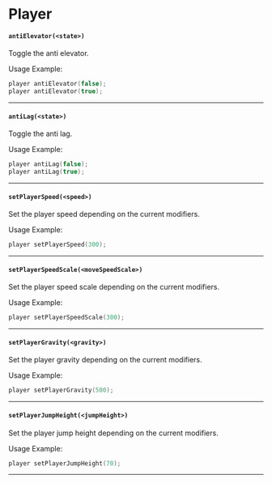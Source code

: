# Player

#### ``antiElevator(<state>)``
Toggle the anti elevator.

Usage Example:
```c
player antiElevator(false);
player antiElevator(true);
```
<hr>

#### ``antiLag(<state>)``
Toggle the anti lag.

Usage Example:
```c
player antiLag(false);
player antiLag(true);
```
<hr>

#### ``setPlayerSpeed(<speed>)``
Set the player speed depending on the current modifiers.

Usage Example:
```c
player setPlayerSpeed(300);
```
<hr>

#### ``setPlayerSpeedScale(<moveSpeedScale>)``
Set the player speed scale depending on the current modifiers.

Usage Example:
```c
player setPlayerSpeedScale(300);
```
<hr>

#### ``setPlayerGravity(<gravity>)``
Set the player gravity depending on the current modifiers.

Usage Example:
```c
player setPlayerGravity(500);
```
<hr>

#### ``setPlayerJumpHeight(<jumpHeight>)``
Set the player jump height depending on the current modifiers.

Usage Example:
```c
player setPlayerJumpHeight(70);
```
<hr>
